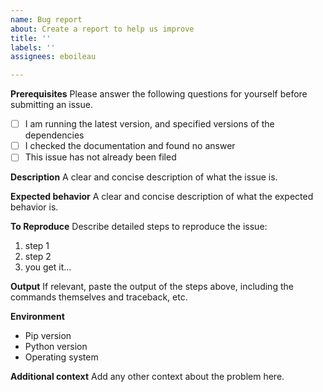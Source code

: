 ```yaml
---
name: Bug report
about: Create a report to help us improve
title: ''
labels: ''
assignees: eboileau

---
```


**Prerequisites**
Please answer the following questions for yourself before submitting an issue.

- [ ] I am running the latest version, and specified versions of the dependencies 
- [ ] I checked the documentation and found no answer
- [ ] This issue has not already been filed

**Description**
A clear and concise description of what the issue is.

**Expected behavior**
A clear and concise description of what the expected behavior is.

**To Reproduce**
Describe detailed steps to reproduce the issue:
1. step 1
2. step 2
3. you get it...

**Output**
If relevant, paste the output of the steps above, including the commands themselves and traceback, etc.

**Environment**
 - Pip version
 - Python version
 - Operating system

**Additional context**
Add any other context about the problem here.
